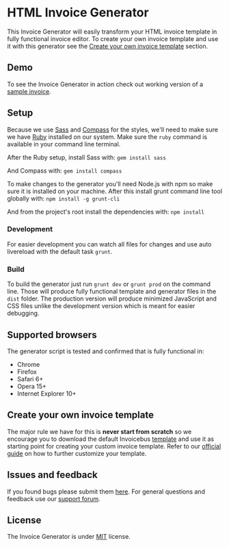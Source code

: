 # HTML Invoice Generator

This Invoice Generator will easily transform your HTML invoice template in fully functional invoice editor. To create your own invoice template and use it with this generator see the [Create your own invoice template](#create-your-own-invoice-template) section.

## Demo

To see the Invoice Generator in action check out working version of a [sample invoice](http://cdn.invoicebus.com/templates/Vip%20(tertia)/template.html).

## Setup

Because we use [Sass](http://sass-lang.com/) and [Compass](http://compass-style.org/) for the styles, we'll need to make sure we have [Ruby](https://www.ruby-lang.org/en/) installed on our system. Make sure the `ruby` command is available in your command line terminal.

After the Ruby setup, install Sass with:
`gem install sass`

And Compass with:
`gem install compass`

To make changes to the generator you'll need Node.js with npm so make sure it is installed on your machine. After this install grunt command line tool globally with:
`npm install -g grunt-cli`

And from the project's root install the dependencies with:
`npm install`

### Development
For easier development you can watch all files for changes and use auto livereload with the default task `grunt`.

### Build

To build the generator just run `grunt dev` or `grunt prod` on the command line. Those will produce fully functional template and generator files in the `dist` folder. The production version will produce minimized JavaScript and CSS files unlike the development version which is meant for easier debugging.

## Supported browsers

The generator script is tested and confirmed that is fully functional in:

* Chrome
* Firefox
* Safari 6+
* Opera 15+
* Internet Explorer 10+

## Create your own invoice template

The major rule we have for this is **never start from scratch** so we encourage you to download the default Invoicebus [template](http://cdn.invoicebus.com/generator/template.zip) and use it as starting point for creating your custom invoice template. Refer to our [official guide](https://invoicebus.com/create-html-invoice-template/) on how to further customize your template.

## Issues and feedback

If you found bugs please submit them [here](https://github.com/Invoicebus/html-invoice-generator/issues). For general questions and feedback use our [support forum](https://groups.google.com/d/forum/html-invoice-generator).

## License

The Invoice Generator is under [MIT](https://github.com/Invoicebus/html-invoice-generator/blob/master/LICENSE) license.
